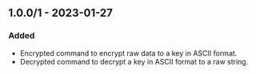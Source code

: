 ## 1.0.0/1 - 2023-01-27

### Added
    
- Encrypted command to encrypt raw data to a key in ASCII format. 
- Decrypted command to decrypt a key in ASCII format to a raw string. 
